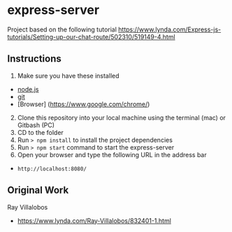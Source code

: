 # express-server

Project based on the following tutorial
<https://www.lynda.com/Express-js-tutorials/Setting-up-our-chat-route/502310/519149-4.html>


## Instructions

1. Make sure you have these installed
- [node.js](http://nodejs.org/)
- [git](http://git-scm.com/)
- [Browser] (https://www.google.com/chrome/)
2. Clone this repository into your local machine using the terminal (mac) or Gitbash (PC) 
3. CD to the folder
4. Run `> npm install` to install the project dependencies
5. Run `> npm start` command to start the express-server
6. Open your browser and type the following URL in the address bar
- `http://localhost:8080/`

## Original Work
Ray Villalobos
- <https://www.lynda.com/Ray-Villalobos/832401-1.html>
